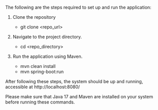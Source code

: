 The following are the steps required to set up and run the application:

1. Clone the repository
   - git clone <repo_url>

2. Navigate to the project directory.
   - cd <repo_directory>
   
3. Run the application using Maven.
   - mvn clean install
   - mvn spring-boot:run

After following these steps, the system should be up and running, accessible at http://localhost:8080/

Please make sure that Java 17 and Maven are installed on your system before running these commands.

